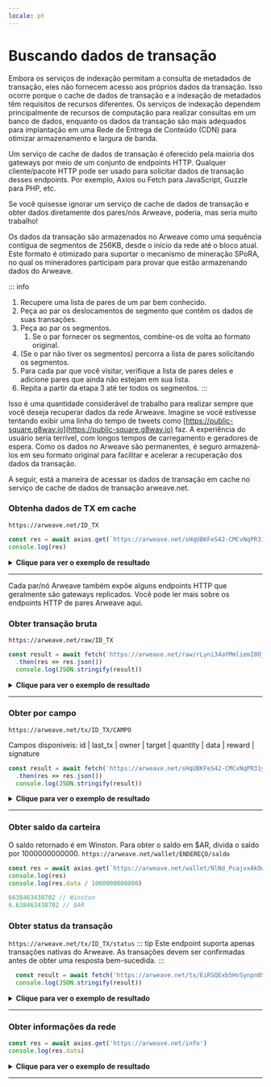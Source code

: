```yaml
---
locale: pt
---
```

# Buscando dados de transação
Embora os serviços de indexação permitam a consulta de metadados de transação, eles não fornecem acesso aos próprios dados da transação. Isso ocorre porque o cache de dados de transação e a indexação de metadados têm requisitos de recursos diferentes. Os serviços de indexação dependem principalmente de recursos de computação para realizar consultas em um banco de dados, enquanto os dados da transação são mais adequados para implantação em uma Rede de Entrega de Conteúdo (CDN) para otimizar armazenamento e largura de banda.

Um serviço de cache de dados de transação é oferecido pela maioria dos gateways por meio de um conjunto de endpoints HTTP. Qualquer cliente/pacote HTTP pode ser usado para solicitar dados de transação desses endpoints. Por exemplo, Axios ou Fetch para JavaScript, Guzzle para PHP, etc.

Se você quisesse ignorar um serviço de cache de dados de transação e obter dados diretamente dos pares/nós Arweave, poderia, mas seria muito trabalho!

Os dados da transação são armazenados no Arweave como uma sequência contígua de segmentos de 256KB, desde o início da rede até o bloco atual. Este formato é otimizado para suportar o mecanismo de mineração SPoRA, no qual os mineradores participam para provar que estão armazenando dados do Arweave.

::: info
1. Recupere uma lista de pares de um par bem conhecido.
1. Peça ao par os deslocamentos de segmento que contêm os dados de suas transações.
1. Peça ao par os segmentos.
    1. Se o par fornecer os segmentos, combine-os de volta ao formato original.
1. (Se o par não tiver os segmentos) percorra a lista de pares solicitando os segmentos.
1. Para cada par que você visitar, verifique a lista de pares deles e adicione pares que ainda não estejam em sua lista.
1. Repita a partir da etapa 3 até ter todos os segmentos.
:::

Isso é uma quantidade considerável de trabalho para realizar sempre que você deseja recuperar dados da rede Arweave. Imagine se você estivesse tentando exibir uma linha do tempo de tweets como [https://public-square.g8way.io](https://public-square.g8way.io) faz. A experiência do usuário seria terrível, com longos tempos de carregamento e geradores de espera. Como os dados no Arweave são permanentes, é seguro armazená-los em seu formato original para facilitar e acelerar a recuperação dos dados da transação.

A seguir, está a maneira de acessar os dados de transação em cache no serviço de cache de dados de transação arweave.net.

### Obtenha dados de TX em cache

`https://arweave.net/ID_TX`

```js
const res = await axios.get(`https://arweave.net/sHqUBKFeS42-CMCvNqPR31yEP63qSJG3ImshfwzJJF8`)
console.log(res)
```

<details>
<summary><b>Clique para ver o exemplo de resultado</b></summary>

```json
{
    "data": {
        "ticker": "ANT-PENDING",
        "name": "pending",
        "owner": "NlNd_PcajvxAkOweo7rZHJKiIJ7vW1WXt9vb6CzGmC0",
        "controller": "NlNd_PcajvxAkOweo7rZHJKiIJ7vW1WXt9vb6CzGmC0",
        "evolve": null,
        "records": {
            "@": "As-g0fqvO_ALZpSI8yKfCZaFtnmuwWasY83BQ520Duw"
        },
        "balances": {
            "NlNd_PcajvxAkOweo7rZHJKiIJ7vW1WXt9vb6CzGmC0": 1
        }
    },
    "status": 200,
    "statusText": "",
    "headers": {
        "cache-control": "public,must-revalidate,max-age=2592000",
        "content-length": "291",
        "content-type": "application/json; charset=utf-8"
    },
    "config": {
        "transitional": {
            "silentJSONParsing": true,
            "forcedJSONParsing": true,
            "clarifyTimeoutError": false
        },
        "adapter": [
            "xhr",
            "http"
        ],
        "transformRequest": [
            null
        ],
        "transformResponse": [
            null
        ],
        "timeout": 0,
        "xsrfCookieName": "XSRF-TOKEN",
        "xsrfHeaderName": "X-XSRF-TOKEN",
        "maxContentLength": -1,
        "maxBodyLength": -1,
        "env": {},
        "headers": {
            "Accept": "application/json, text/plain, */*"
        },
        "method": "get",
        "url": "https://arweave.net/sHqUBKFeS42-CMCvNqPR31yEP63qSJG3ImshfwzJJF8"
    },
    "request": {}
}

```
</details>
<hr />

Cada par/nó Arweave também expõe alguns endpoints HTTP que geralmente são gateways replicados. Você pode ler mais sobre os endpoints HTTP de pares Arweave aqui.

### Obter transação bruta
`https://arweave.net/raw/ID_TX`
```js
const result = await fetch('https://arweave.net/raw/rLyni34aYMmliemI8OjqtkE_JHHbFMb24YTQHGe9geo')
  .then(res => res.json())
  console.log(JSON.stringify(result))
```

<details>
<summary><b>Clique para ver o exemplo de resultado</b></summary>

```json
{
  "manifest": "arweave/paths",
  "version": "0.1.0",
  "index": {
    "path": "index.html"
  },
  "paths": {
    "index.html": {
      "id": "FOPrEoqqk184Bnk9KrnQ0MTZFOM1oXb0JZjJqhluv78"
    }
  }
}
```

</details>
<hr/>

### Obter por campo
`https://arweave.net/tx/ID_TX/CAMPO`

Campos disponíveis: id | last_tx | owner | target | quantity | data | reward | signature
```js
const result = await fetch('https://arweave.net/sHqUBKFeS42-CMCvNqPR31yEP63qSJG3ImshfwzJJF8/data')
  .then(res => res.json())
  console.log(JSON.stringify(result))
```

<details>
<summary><b>Clique para ver o exemplo de resultado</b></summary>

```json
{
  "ticker":"ANT-PENDING",
  "name":"pending",
  "owner":"NlNd_PcajvxAkOweo7rZHJKiIJ7vW1WXt9vb6CzGmC0",
  "controller":"NlNd_PcajvxAkOweo7rZHJKiIJ7vW1WXt9vb6CzGmC0",
  "evolve":null,
  "records": {
    "@":"As-g0fqvO_ALZpSI8yKfCZaFtnmuwWasY83BQ520Duw"
  },
  "balances":{"NlNd_PcajvxAkOweo7rZHJKiIJ7vW1WXt9vb6CzGmC0":1}
}
```
</details>
<hr />

### Obter saldo da carteira
O saldo retornado é em Winston. Para obter o saldo em $AR, divida o saldo por 1000000000000.
`https://arweave.net/wallet/ENDEREÇO/saldo`
```js
const res = await axios.get(`https://arweave.net/wallet/NlNd_PcajvxAkOweo7rZHJKiIJ7vW1WXt9vb6CzGmC0/saldo`)
console.log(res)
console.log(res.data / 1000000000000)

6638463438702 // Winston
6.638463438702 // $AR
```

### Obter status da transação
`https://arweave.net/tx/ID_TX/status`
::: tip
Este endpoint suporta apenas transações nativas do Arweave. As transações devem ser confirmadas antes de obter uma resposta bem-sucedida.
:::

```js
  const result = await fetch('https://arweave.net/tx/EiRSQExb5HvSynpn0S7_dDnwcws1AJMxoYx4x7nWoho/status').then(res => res.json())
  console.log(JSON.stringify(result))
```
<details>
<summary><b>Clique para ver o exemplo de resultado</b></summary>

```json
{
  "block_height":1095552,"block_indep_hash":"hyhLEyOw5WcIhZxq-tlnxhnEFgKChKHFrMoUdgIg2Sw0WoBMbdx6uSJKjxnQWon3","number_of_confirmations":10669
}

```
</details>
<hr />



### Obter informações da rede

```js
const res = await axios.get('https://arweave.net/info')
console.log(res.data)
```

<details>
<summary><b>Clique para ver o exemplo de resultado</b></summary>

```json
{
    "network": "arweave.N.1",
    "version": 5,
    "release": 53,
    "height": 1106211,
    "current": "bqPU_7t-TdRIxgsja0ftgEMNnlGL6OX621LPJJzYP12w-uB_PN4F7qRYD-DpIuRu",
    "blocks": 1092577,
    "peers": 13922,
    "queue_length": 0,
    "node_state_latency": 0
}

```
</details>
<hr />